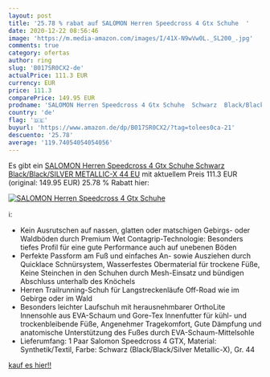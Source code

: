 ```yaml
---
layout: post
title: '25.78 % rabat auf SALOMON Herren Speedcross 4 Gtx Schuhe  '
date: 2020-12-22 08:56:46
image: 'https://m.media-amazon.com/images/I/41X-N9wVw0L._SL200_.jpg'
comments: true
category: ofertas
author: ring
slug: 'B017SR0CX2-de'
actualPrice: 111.3 EUR
currency: EUR
price: 111.3
comparePrice: 149.95 EUR
prodname: 'SALOMON Herren Speedcross 4 Gtx Schuhe  Schwarz  Black/Black/SILVER METALLIC-X   44 EU'
country: 'de'
flag: '🇩🇪'
buyurl: 'https://www.amazon.de/dp/B017SR0CX2/?tag=tolees0ca-21'
descuento: '25.78'
average: '119.74054054054056'
---
```


Es gibt ein [SALOMON Herren Speedcross 4 Gtx Schuhe  Schwarz  Black/Black/SILVER METALLIC-X   44 EU](https://www.amazon.de/dp/B017SR0CX2/?tag=tolees0ca-21) mit aktuellem Preis 111.3 EUR (original: 149.95 EUR) 25.78 % Rabatt hier:

[![SALOMON Herren Speedcross 4 Gtx Schuhe  ](https://m.media-amazon.com/images/I/41X-N9wVw0L._SL200_.jpg)](https://www.amazon.de/dp/B017SR0CX2/?tag=tolees0ca-21)

ℹ️:

- Kein Ausrutschen auf nassen, glatten oder matschigen Gebirgs- oder Waldböden durch Premium Wet Contagrip-Technologie: Besonders tiefes Profil für eine gute Performance auch auf unebenen Böden
- Perfekte Passform am Fuß und einfaches An- sowie Ausziehen durch Quicklace Schnürsystem, Wasserfestes Obermaterial für trockene Füße, Keine Steinchen in den Schuhen durch Mesh-Einsatz und bündigen Abschluss unterhalb des Knöchels
- Herren Trailrunning-Schuh für Langstreckenläufe Off-Road wie im Gebirge oder im Wald
- Besonders leichter Laufschuh mit herausnehmbarer OrthoLite Innensohle aus EVA-Schaum und Gore-Tex Innenfutter für kühl- und trockenbleibende Füße, Angenehmer Tragekomfort, Gute Dämpfung und anatomische Unterstützung des Fußes durch EVA-Schaum-Mittelsohle
- Lieferumfang: 1 Paar Salomon Speedcross 4 GTX, Material: Synthetik/Textil, Farbe: Schwarz (Black/Black/Silver Metallic-X), Gr. 44

[kauf es hier!!](https://www.amazon.de/dp/B017SR0CX2/?tag=tolees0ca-21)
